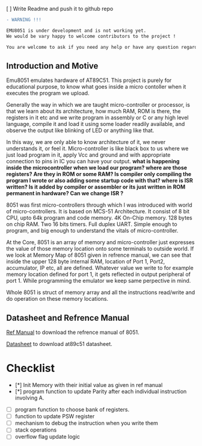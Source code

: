 [ ] Write Readme and push it to github repo

``` diff 
- WARNING !!!

EMU8051 is under development and is not working yet.
We would be vary happy to welcome contributors to the project !

You are welcome to ask if you need any help or have any question regarding this project.
```
## Introduction and Motive

Emu8051 emulates hardware of AT89C51. This project is purely for educational purpose, to know what goes inside a micro contoller when it executes the program we upload. 

Generally the way in which we are taught micro-controller or processor, is that we learn about its architecture, how much RAM, ROM is there, the registers in it etc and we write program in assembly or C or any high level language, compile it and load it using some loader readily available, and observe the output like blinking of LED or anything like that.

In this way, we are only able to know architecture of it, we never understands it, or feel it. Micro-controller is like black box to us where we just load program in it, apply Vcc and ground and with appropriate connection to pins in IC you can have your output. **what is happening inside the microcontroller  when we load our program? where are those registers? Are they in ROM or some RAM? Is compiler only compiling the program I wrote or also adding some startup code with that? where is ISR written? Is it added by compiler or assembler or its just written in ROM permanent in hardware? Can we change ISR ?**

8051 was first micro-controllers through which I was introduced with world of micro-controllers. It is based on MCS-51 Architecture. It consist of 8 bit CPU, upto 64k program and code memory. 4K On-Chip memory. 128 bytes on chip RAM. Two 16 bits timers. Full duplex UART. Simple enough to program, and big enough to understand the vitals of micro-controller. 

At the Core, 8051 is an array of memory and micro-controller just expresses the value of those memory location onto some terminals to outside world. If we look at Memory Map of 8051 given in refrence manual, we can see that inside the upper 128 byte internal RAM, location of Port 1, Port2, accumulator, IP etc, all are defined. Whatever value we write to for example memory location defined for port 1, it gets reflected in output peripheral of port 1. While programming the emulator we keep same perpective in mind.

Whole 8051 is struct of memory array and all the instructions read/write and do operation on these memory locations.


## Datasheet and Refrence Manual

[Ref Manual](https://www.google.com/url?sa=t&rct=j&q=&esrc=s&source=web&cd=&cad=rja&uact=8&ved=2ahUKEwigk5vP9MLwAhUZxTgGHZVlB8wQFjAAegQIBRAD&url=http%3A%2F%2Fweb.mit.edu%2F6.115%2Fwww%2Fdocument%2F8051.pdf&usg=AOvVaw2_1KC25oDgpoVARNveiqCC) to download the refrence manual of 8051.

[Datasheet](https://www.google.com/url?sa=t&rct=j&q=&esrc=s&source=web&cd=&cad=rja&uact=8&ved=2ahUKEwjF0JKS9cLwAhWPyzgGHTw6CWMQFjAAegQIBRAD&url=https%3A%2F%2Fwww.keil.com%2Fdd%2Fdocs%2Fdatashts%2Fatmel%2Fat89c51_ds.pdf&usg=AOvVaw1ikG_PGQSUg0tY-GexdDCz) to download at89c51 datasheet.


# Checklist

- [*] Init Memory with their initial value as given in ref manual
- [*] program function to update Parity after each individual instruction involving A.
- [ ] program function to choose bank of registers.
- [ ] function to update PSW register 
- [ ] mechanism to debug the instruction when you write them
- [ ] stack operations
- [ ] overflow flag update logic

